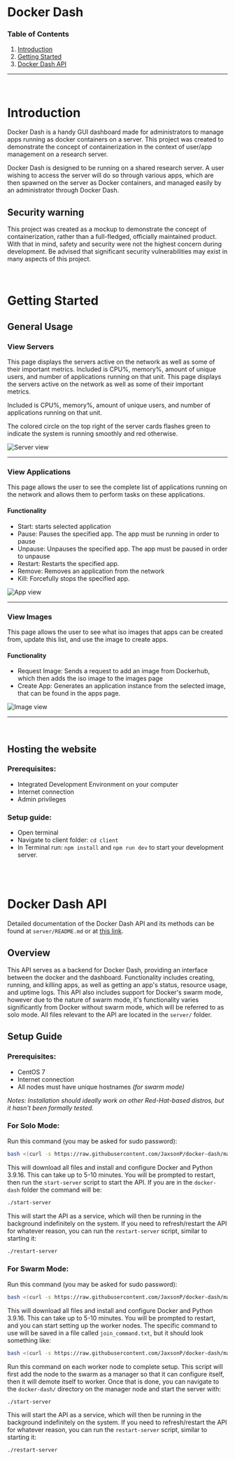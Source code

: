 # Docker Dash

### Table of Contents
1. [Introduction](#introduction)
1. [Getting Started](#getting-started)
1. [Docker Dash API](#docker-dash-api)

---

<br>

# Introduction

Docker Dash is a handy GUI dashboard made for administrators to manage apps running as docker containers on a server. This project was created to demonstrate the concept of containerization in the context of user/app management on a research server.

Docker Dash is designed to be running on a shared research server. A user wishing to access the server will do so through various apps, which are then spawned on the server as Docker containers, and managed easily by an administrator through Docker Dash. 

## Security warning

This project was created as a mockup to demonstrate the concept of containerization, rather than a full-fledged, officially maintained product. With that in mind, safety and security were not the highest concern during development. Be advised that significant security vulnerabilities may exist in many aspects of this project.

<br>

# Getting Started

## General Usage

### View Servers
This page displays the servers active on the network as well as some of their important metrics. Included is CPU%, memory%, amount of unique users, and number of applications running on that unit.
This page displays the servers active on the network as well as some of their important metrics. 

Included is CPU%, memory%, amount of unique users, and number of applications running on that unit.

The colored circle on the top right of the server cards flashes green to indicate the system is running smoothly and red otherwise.

![Server view](./images/server_view.jpg)

---

### View Applications
This page allows the user to see the complete list of applications running on the network and allows them to perform tasks on these applications.

#### Functionality 
- Start: starts selected application
- Pause: Pauses the specified app. The app must be running in order to pause
- Unpause: Unpauses the specified app. The app must be paused in order to unpause
- Restart: Restarts the specified app.
- Remove: Removes an application from the network
- Kill: Forcefully stops the specified app.
  
![App view](./images/app_view.jpg)

---

### View Images
This page allows the user to see what iso images that apps can be created from, update this list, and use the image to create apps.
#### Functionality
- Request Image: Sends a request to add an image from Dockerhub, which then adds the iso image to the images page
- Create App: Generates an application instance from the selected image, that can be found in the apps page.

![Image view](./images/image_view.jpg)

---

<br>

## Hosting the website

### Prerequisites:
- Integrated Development Environment on your computer
- Internet connection
- Admin privileges

### Setup guide:
- Open terminal
- Navigate to client folder: `cd client`
- In Terminal run: `npm install` and `npm run dev` to start your development server.



<br>
<br>

# Docker Dash API

Detailed documentation of the Docker Dash API and its methods can be found at `server/README.md` or at [this link](https://github.com/JaxsonP/docker-dash/tree/master/server#readme).

## Overview

This API serves as a backend for Docker Dash, providing an interface between the docker and the dashboard. Functionality includes creating, running, and killing apps, as well as getting an app's status, resource usage, and uptime logs. This API also includes support for Docker's swarm mode, however due to the nature of swarm mode, it's functionality varies significantly from Docker without swarm mode, which will be referred to as solo mode. All files relevant to the API are located in the `server/` folder.

## Setup Guide

### Prerequisites:
- CentOS 7
- Internet connection
- All nodes must have unique hostnames *(for swarm mode)*

*Notes: Installation should ideally work on other Red-Hat-based distros, but it hasn't been formally tested.*

### For Solo Mode:

Run this command (you may be asked for sudo password):
``` bash
bash <(curl -s https://raw.githubusercontent.com/JaxsonP/docker-dash/master/server/scripts/solo_install.sh)
```
This will download all files and install and configure Docker and Python 3.9.16. This can take up to 5-10 minutes. You will be prompted to restart, then run the `start-server` script to start the API. If you are in the `docker-dash` folder the command will be:
``` bash
./start-server
```
This will start the API as a service, which will then be running in the background indefinitely on the system. If you need to refresh/restart the API for whatever reason, you can run the `restart-server` script, similar to starting it:
``` bash
./restart-server
```

### For Swarm Mode:

Run this command (you may be asked for sudo password):
``` bash
bash <(curl -s https://raw.githubusercontent.com/JaxsonP/docker-dash/master/server/scripts/swarm_install.sh)
```
This will download all files and install and configure Docker and Python 3.9.16. This can take up to 5-10 minutes. You will be prompted to restart, and you can start setting up the worker nodes. The specific command to use will be saved in a file called `join_command.txt`, but it should look something like:
``` bash
bash <(curl -s https://raw.githubusercontent.com/JaxsonP/docker-dash/master/server/scripts/swarm_install_worker.sh) [SWARM_TOKEN] [MANAGER_IP_ADDRESS]:2377
```
Run this command on each worker node to complete setup. This script will first add the node to the swarm as a manager so that it can configure itself, then it will demote itself to worker. Once that is done, you can navigate to the `docker-dash/` directory on the manager node and start the server with:
``` bash
./start-server
```
This will start the API as a service, which will then be running in the background indefinitely on the system. If you need to refresh/restart the API for whatever reason, you can run the `restart-server` script, similar to starting it:
``` bash
./restart-server
```